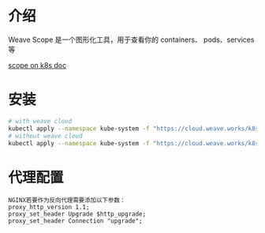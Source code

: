 

# 介绍
Weave Scope 是一个图形化工具，用于查看你的 containers、 pods、services等

[scope on k8s doc](https://www.weave.works/docs/scope/latest/installing/\#k8s)


# 安装
```bash
# with weave cloud
kubectl apply --namespace kube-system -f "https://cloud.weave.works/k8s/scope.yaml?service-token=<token>&k8s-version=$(kubectl version | base64 | tr -d '\n')")
# without weave cloud
kubectl apply --namespace kube-system -f "https://cloud.weave.works/k8s/scope.yaml?k8s-version=$(kubectl version | base64 | tr -d '\n')"
```

# 代理配置

```
NGINX若要作为反向代理需要添加以下参数：
proxy_http_version 1.1;
proxy_set_header Upgrade $http_upgrade;
proxy_set_header Connection "upgrade";
```